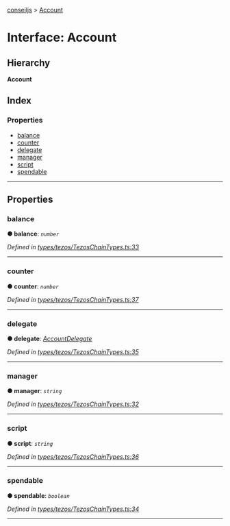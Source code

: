 [conseiljs](../README.md) > [Account](../interfaces/account.md)

# Interface: Account

## Hierarchy

**Account**

## Index

### Properties

* [balance](account.md#balance)
* [counter](account.md#counter)
* [delegate](account.md#delegate)
* [manager](account.md#manager)
* [script](account.md#script)
* [spendable](account.md#spendable)

---

## Properties

<a id="balance"></a>

###  balance

**● balance**: *`number`*

*Defined in [types/tezos/TezosChainTypes.ts:33](https://github.com/Cryptonomic/ConseilJS/blob/2dbb08e/src/types/tezos/TezosChainTypes.ts#L33)*

___
<a id="counter"></a>

###  counter

**● counter**: *`number`*

*Defined in [types/tezos/TezosChainTypes.ts:37](https://github.com/Cryptonomic/ConseilJS/blob/2dbb08e/src/types/tezos/TezosChainTypes.ts#L37)*

___
<a id="delegate"></a>

###  delegate

**● delegate**: *[AccountDelegate](accountdelegate.md)*

*Defined in [types/tezos/TezosChainTypes.ts:35](https://github.com/Cryptonomic/ConseilJS/blob/2dbb08e/src/types/tezos/TezosChainTypes.ts#L35)*

___
<a id="manager"></a>

###  manager

**● manager**: *`string`*

*Defined in [types/tezos/TezosChainTypes.ts:32](https://github.com/Cryptonomic/ConseilJS/blob/2dbb08e/src/types/tezos/TezosChainTypes.ts#L32)*

___
<a id="script"></a>

###  script

**● script**: *`string`*

*Defined in [types/tezos/TezosChainTypes.ts:36](https://github.com/Cryptonomic/ConseilJS/blob/2dbb08e/src/types/tezos/TezosChainTypes.ts#L36)*

___
<a id="spendable"></a>

###  spendable

**● spendable**: *`boolean`*

*Defined in [types/tezos/TezosChainTypes.ts:34](https://github.com/Cryptonomic/ConseilJS/blob/2dbb08e/src/types/tezos/TezosChainTypes.ts#L34)*

___

